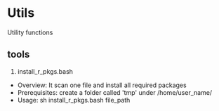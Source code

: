# Utils
Utility functions

## tools
1. install_r_pkgs.bash
  - Overview: It scan one file and install all required packages
  - Prerequisites: create a folder called 'tmp' under /home/user_name/
  - Usage: sh install_r_pkgs.bash file_path
